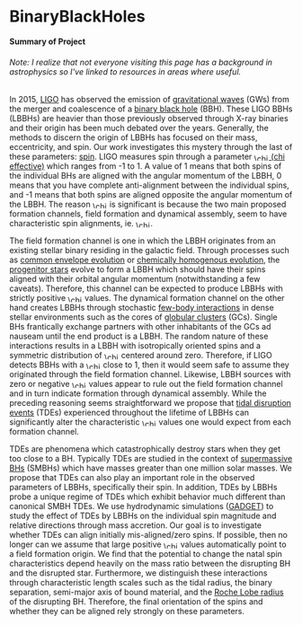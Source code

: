 # BinaryBlackHoles

**Summary of Project**

###### Note: I realize that not everyone visiting this page has a background in astrophysics so I've linked to resources in areas where useful.

In 2015, [LIGO](https://en.wikipedia.org/wiki/LIGO) has observed the emission of [gravitational waves](https://en.wikipedia.org/wiki/Gravitational_wave) (GWs) from the merger and coalescence of a [binary black hole](https://en.wikipedia.org/wiki/Binary_black_hole) (BBH). These LIGO BBHs (LBBHs) are heavier than those previously observed through X-ray binaries and their origin has been much debated over the years. Generally, the methods to discern the origin of LBBHs has focused on their mass, eccentricity, and spin. Our work investigates this mystery through the last of these parameters: [spin](https://en.wikipedia.org/wiki/Rotating_black_hole). LIGO measures spin through a parameter [<img src="http://www.sciweavers.org/tex2img.php?eq=%20%5Cchi_%7B%5Crm%7Beff%7D%7D%20&bc=White&fc=Black&im=jpg&fs=12&ff=modern&edit=0" align="center" border="0" alt=" \chi_{\rm{eff}} " width="26" height="12" /> (chi effective)](https://arxiv.org/abs/1310.5633) which ranges from -1 to 1. A value of 1 means that both spins of the individual BHs are aligned with the angular momentum of the LBBH, 0 means that you have complete anti-alignment between the individual spins, and -1 means that both spins are aligned opposite the angular momentum of the LBBH. The reason <img src="http://www.sciweavers.org/tex2img.php?eq=%20%5Cchi_%7B%5Crm%7Beff%7D%7D%20&bc=White&fc=Black&im=jpg&fs=12&ff=modern&edit=0" align="center" border="0" alt=" \chi_{\rm{eff}} " width="26" height="12" /> is significant is because the two main proposed formation channels, field formation and dynamical assembly, seem to have characteristic spin alignments, ie. <img src="http://www.sciweavers.org/tex2img.php?eq=%20%5Cchi_%7B%5Crm%7Beff%7D%7D%20&bc=White&fc=Black&im=jpg&fs=12&ff=modern&edit=0" align="center" border="0" alt=" \chi_{\rm{eff}} " width="26" height="12" />.

The field formation channel is one in which the LBBH originates from an existing stellar binary residing in the galactic field. Through processes such as [common envelope evolution](https://en.wikipedia.org/wiki/Common_envelope) or [chemically homogenous evolution](https://arxiv.org/abs/1603.02291), the [progenitor stars](https://socratic.org/questions/what-is-a-progenitor-star) evolve to form a LBBH which should have their spins aligned with their orbital angular momentum (notwithstanding a few caveats). Therefore, this channel can be expected to produce LBBHs with strictly positive <img src="http://www.sciweavers.org/tex2img.php?eq=%20%5Cchi_%7B%5Crm%7Beff%7D%7D%20&bc=White&fc=Black&im=jpg&fs=12&ff=modern&edit=0" align="center" border="0" alt=" \chi_{\rm{eff}} " width="26" height="12" /> values. The dynamical formation channel on the other hand creates LBBHs through stochastic [few-body interactions](https://en.wikipedia.org/wiki/Few-body_systems) in dense stellar environments such as the cores of [globular clusters](https://en.wikipedia.org/wiki/Globular_cluster) (GCs). Single BHs frantically exchange partners with other inhabitants of the GCs ad nauseam until the end product is a LBBH. The random nature of these interactions results in a LBBH with isotropically oriented spins and a symmetric distribution of <img src="http://www.sciweavers.org/tex2img.php?eq=%20%5Cchi_%7B%5Crm%7Beff%7D%7D%20&bc=White&fc=Black&im=jpg&fs=12&ff=modern&edit=0" align="center" border="0" alt=" \chi_{\rm{eff}} " width="26" height="12" /> centered around zero. Therefore, if LIGO detects BBHs with a <img src="http://www.sciweavers.org/tex2img.php?eq=%20%5Cchi_%7B%5Crm%7Beff%7D%7D%20&bc=White&fc=Black&im=jpg&fs=12&ff=modern&edit=0" align="center" border="0" alt=" \chi_{\rm{eff}} " width="26" height="12" /> close to 1, then it would seem safe to assume they originated through the field formation channel. Likewise, LBBH sources with zero or negative <img src="http://www.sciweavers.org/tex2img.php?eq=%20%5Cchi_%7B%5Crm%7Beff%7D%7D%20&bc=White&fc=Black&im=jpg&fs=12&ff=modern&edit=0" align="center" border="0" alt=" \chi_{\rm{eff}} " width="26" height="12" /> values appear to rule out the field formation channel and in turn indicate formation through dynamical assembly. While the preceding reasoning seems straightforward we propose that [tidal disruption events](https://en.wikipedia.org/wiki/Tidal_disruption_event) (TDEs) experienced throughout the lifetime of LBBHs can significantly alter the characteristic <img src="http://www.sciweavers.org/tex2img.php?eq=%20%5Cchi_%7B%5Crm%7Beff%7D%7D%20&bc=White&fc=Black&im=jpg&fs=12&ff=modern&edit=0" align="center" border="0" alt=" \chi_{\rm{eff}} " width="26" height="12" /> values one would expect from each formation channel.

TDEs are phenomena which catastrophically destroy stars when they get too close to a BH. Typically TDEs are studied in the context of [supermassive BHs](https://en.wikipedia.org/wiki/Supermassive_black_hole) (SMBHs) which have masses greater than one million solar masses. We propose that TDEs can also play an important role in the observed parameters of LBBHs, specifically their spin. In addition, TDEs by LBBHs probe a unique regime of TDEs which exhibit behavior much different than canonical SMBH TDEs. We use hydrodynamic simulations ([GADGET](https://en.wikipedia.org/wiki/GADGET)) to study the effect of TDEs by LBBHs on the individual spin magnitude and relative directions through mass accretion. Our goal is to investigate whether TDEs can align initially mis-aligned/zero spins. If possible, then no longer can we assume that large positive <img src="http://www.sciweavers.org/tex2img.php?eq=%20%5Cchi_%7B%5Crm%7Beff%7D%7D%20&bc=White&fc=Black&im=jpg&fs=12&ff=modern&edit=0" align="center" border="0" alt=" \chi_{\rm{eff}} " width="26" height="12" /> values automatically point to a field formation origin. We find that the potential to change the natal spin characteristics depend heavily on the mass ratio between the disrupting BH and the disrupted star. Furthermore, we distinguish these interactions through characteristic length scales such as the tidal radius, the binary separation, semi-major axis of bound material, and the [Roche Lobe radius](https://en.wikipedia.org/wiki/Roche_lobe) of the disrupting BH. Therefore, the final orientation of the spins and whether they can be aligned rely strongly on these parameters.
